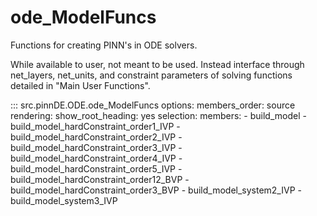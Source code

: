 # ode_ModelFuncs

Functions for creating PINN's in ODE solvers.

While available to user, not meant to be used. Instead interface through
net_layers, net_units, and constraint parameters of solving functions detailed
in "Main User Functions".

::: src.pinnDE.ODE.ode_ModelFuncs
    options:
        members_order: source
    rendering:
      show_root_heading: yes
    selection:
      members:
        - build_model
        - build_model_hardConstraint_order1_IVP
        - build_model_hardConstraint_order2_IVP
        - build_model_hardConstraint_order3_IVP
        - build_model_hardConstraint_order4_IVP
        - build_model_hardConstraint_order5_IVP
        - build_model_hardConstraint_order12_BVP
        - build_model_hardConstraint_order3_BVP
        - build_model_system2_IVP
        - build_model_system3_IVP